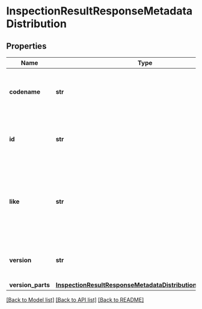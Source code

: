 # InspectionResultResponseMetadataDistribution

## Properties
Name | Type | Description | Notes
------------ | ------------- | ------------- | -------------
**codename** | **str** | Codename of environment in which the inspection was perfomed.  | 
**id** | **str** | Identifier of environment in which the inspection was perfomed.  | 
**like** | **str** | Similar environments in comparision to environment in which the inspection was perfomed.  | 
**version** | **str** | A string representation of environment version. | 
**version_parts** | [**InspectionResultResponseMetadataDistributionVersionParts**](InspectionResultResponseMetadataDistributionVersionParts.md) |  | 

[[Back to Model list]](../README.md#documentation-for-models) [[Back to API list]](../README.md#documentation-for-api-endpoints) [[Back to README]](../README.md)

